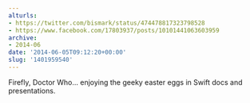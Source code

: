 ```yaml
---
alturls:
- https://twitter.com/bismark/status/474478817323798528
- https://www.facebook.com/17803937/posts/10101441063603959
archive:
- 2014-06
date: '2014-06-05T09:12:20+00:00'
slug: '1401959540'
---
```


Firefly, Doctor Who... enjoying the geeky easter eggs in Swift docs and presentations.

